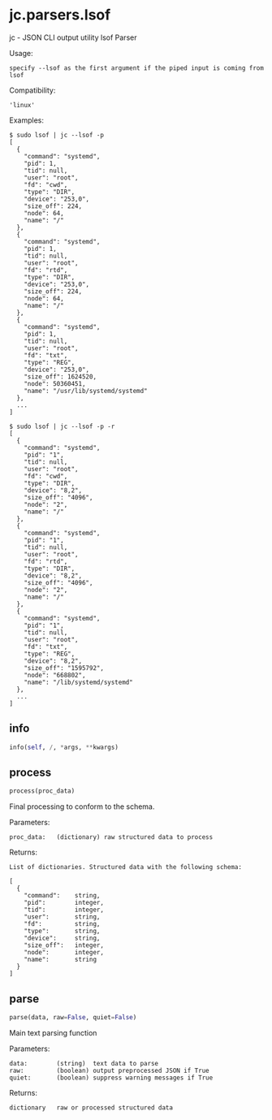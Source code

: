 # jc.parsers.lsof
jc - JSON CLI output utility lsof Parser

Usage:

    specify --lsof as the first argument if the piped input is coming from lsof

Compatibility:

    'linux'

Examples:

    $ sudo lsof | jc --lsof -p
    [
      {
        "command": "systemd",
        "pid": 1,
        "tid": null,
        "user": "root",
        "fd": "cwd",
        "type": "DIR",
        "device": "253,0",
        "size_off": 224,
        "node": 64,
        "name": "/"
      },
      {
        "command": "systemd",
        "pid": 1,
        "tid": null,
        "user": "root",
        "fd": "rtd",
        "type": "DIR",
        "device": "253,0",
        "size_off": 224,
        "node": 64,
        "name": "/"
      },
      {
        "command": "systemd",
        "pid": 1,
        "tid": null,
        "user": "root",
        "fd": "txt",
        "type": "REG",
        "device": "253,0",
        "size_off": 1624520,
        "node": 50360451,
        "name": "/usr/lib/systemd/systemd"
      },
      ...
    ]

    $ sudo lsof | jc --lsof -p -r
    [
      {
        "command": "systemd",
        "pid": "1",
        "tid": null,
        "user": "root",
        "fd": "cwd",
        "type": "DIR",
        "device": "8,2",
        "size_off": "4096",
        "node": "2",
        "name": "/"
      },
      {
        "command": "systemd",
        "pid": "1",
        "tid": null,
        "user": "root",
        "fd": "rtd",
        "type": "DIR",
        "device": "8,2",
        "size_off": "4096",
        "node": "2",
        "name": "/"
      },
      {
        "command": "systemd",
        "pid": "1",
        "tid": null,
        "user": "root",
        "fd": "txt",
        "type": "REG",
        "device": "8,2",
        "size_off": "1595792",
        "node": "668802",
        "name": "/lib/systemd/systemd"
      },
      ...
    ]

## info
```python
info(self, /, *args, **kwargs)
```

## process
```python
process(proc_data)
```

Final processing to conform to the schema.

Parameters:

    proc_data:   (dictionary) raw structured data to process

Returns:

    List of dictionaries. Structured data with the following schema:

    [
      {
        "command":    string,
        "pid":        integer,
        "tid":        integer,
        "user":       string,
        "fd":         string,
        "type":       string,
        "device":     string,
        "size_off":   integer,
        "node":       integer,
        "name":       string
      }
    ]

## parse
```python
parse(data, raw=False, quiet=False)
```

Main text parsing function

Parameters:

    data:        (string)  text data to parse
    raw:         (boolean) output preprocessed JSON if True
    quiet:       (boolean) suppress warning messages if True

Returns:

    dictionary   raw or processed structured data

